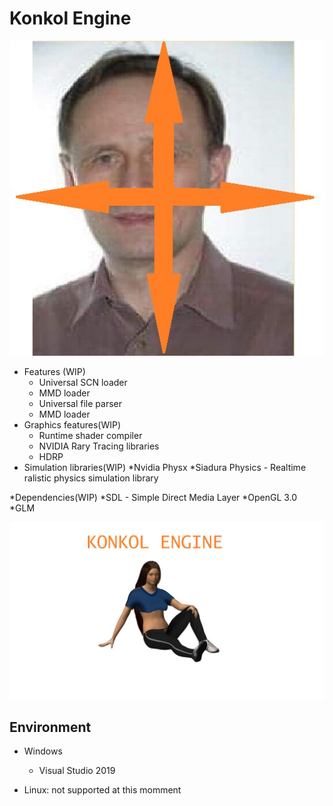 # Konkol Engine

![logo](./images/LOGO_WIP.jpg)
* Features (WIP)
    * Universal SCN loader
    * MMD loader
    * Universal file parser
    * MMD loader
* Graphics features(WIP)
	* Runtime shader compiler
	* NVIDIA Rary Tracing libraries 
	* HDRP 
* Simulation libraries(WIP)
	*Nvidia Physx
	*Siadura Physics - Realtime ralistic physics simulation library
	
*Dependencies(WIP)
	*SDL - Simple Direct Media Layer
	*OpenGL 3.0
	*GLM
	
![Engine](./images/engine.jpg)

## Environment

* Windows
  * Visual Studio 2019
  
* Linux: not supported at this momment
